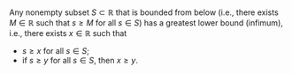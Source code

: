 Any nonempty subset $S \subset\mathbb{R}$ that is bounded from below (i.e., there exists $M \in \mathbb{R}$ such that $s \geq M$ for all $s \in S$) has a greatest lower bound (infimum), i.e., there exists $x \in \mathbb{R}$ such that 

- $s \geq x$ for all $s \in S$;
- if $s \geq y$ for all $s \in S$, then $x \geq y$.

